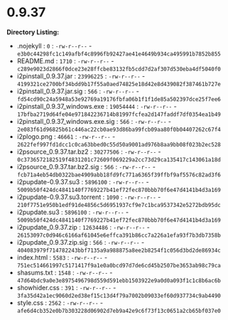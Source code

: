 0.9.37
======

**Directory Listing:**

 - .nojekyll : `0` : `-rw-r--r--` - `e3b0c44298fc1c149afbf4c8996fb92427ae41e4649b934ca495991b7852b855`
 - README.md : `1710` : `-rw-r--r--` - `c289e9023d2866f0dce23e28ffcbe83132fb5cdd7d2af307d530eba4df5040f0`
 - i2pinstall_0.9.37.jar : `23996225` : `-rw-r--r--` - `4199321ce2700bf34bdd9b17f55a0aed74825e18d42e8d439082f387461b727e`
 - i2pinstall_0.9.37.jar.sig : `566` : `-rw-r--r--` - `fd54cd90c24a5948a53e92769a19176fbfa06b1f1f1de85a502397dce25f7ee6`
 - i2pinstall_0.9.37_windows.exe : `19054444` : `-rw-r--r--` - `17bfba2719d64fe04e971842236714b81997fcfea2d147faddf7df0354ea1b49`
 - i2pinstall_0.9.37_windows.exe.sig : `566` : `-rw-r--r--` - `2e083f61d96825b61c446ac22cb0ae93d86ba99fcb09aa80f0b04407262c67f4`
 - i2plogo.png : `46661` : `-rw-r--r--` - `2622fef997fd1dcc1c0ca63bbed0c55d50a9001ad976b8aa9bb08f023b2ec528`
 - i2psource_0.9.37.tar.bz2 : `30277506` : `-rw-r--r--` - `0c3736572182519f4831201c72609f069229a2cc73d29ca135417c143061a18d`
 - i2psource_0.9.37.tar.bz2.sig : `566` : `-rw-r--r--` - `fcb71a4eb54db0322bae4909abb18fd9fc771a6365f39ffbf9af5576c82ad3f6`
 - i2pupdate-0.9.37.su3 : `5896100` : `-rw-r--r--` - `5009b50f424dc4841140f7769227b41ef72fec870bbb70f6e47d4141b4d3a169`
 - i2pupdate-0.9.37.su3.torrent : `1090` : `-rw-r--r--` - `210f7751e950b1edf91de4856c5d6951937cf9e7c1bca9537342e5272bdb95dc`
 - i2pupdate.su3 : `5896100` : `-rw-r--r--` - `5009b50f424dc4841140f7769227b41ef72fec870bbb70f6e47d4141b4d3a169`
 - i2pupdate_0.9.37.zip : `12634486` : `-rw-r--r--` - `26153097c0d946c6166af61045e6effca391b86cc7a226a1efa93f7b3db7358b`
 - i2pupdate_0.9.37.zip.sig : `566` : `-rw-r--r--` - `404083979f714782243bbf7135a9a988875a8ee2b8254f1c056d3bd2de86934c`
 - index.html : `5583` : `-rw-r--r--` - `751ec514661997c5171417f9a1e0a0bcd97d7de6cd45b2507be3653ab98c79ca`
 - shasums.txt : `1548` : `-rw-r--r--` - `47d64bdc9a0e3e8975496798d559d591ebb1503922e9a0d0a093f1c1c8b6ac6b`
 - showhider.css : `391` : `-rw-r--r--` - `3fa35d42a1ec9060d2ed38ef15c13d4f79a7002b09033ef60d937734c9ab4490`
 - style.css : `2562` : `-rw-r--r--` - `afe6d4cb352e0b7b303228d06902d7eb9a42e9c6f73f13c0651a2cb65bf037e0`
